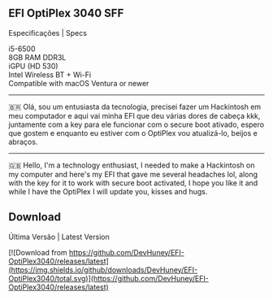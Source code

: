 ## EFI OptiPlex 3040 SFF
Especificações | Specs    
    
i5-6500    
8GB RAM DDR3L    
iGPU (HD 530)     
Intel Wireless BT + Wi-Fi     
Compatible with macOS Ventura or newer

---

🇧🇷 Olá, sou um entusiasta da tecnologia, precisei fazer um Hackintosh em meu computador e aqui vai minha EFI que deu várias dores de cabeça kkk, juntamente com a key para ele funcionar com o secure boot ativado, espero que gostem e enquanto eu estiver com o OptiPlex vou atualizá-lo, beijos e abraços.    

---
    
🇬🇧 Hello, I'm a technology enthusiast, I needed to make a Hackintosh on my computer and here's my EFI that gave me several headaches lol, along with the key for it to work with secure boot activated, I hope you like it and while I have the OptiPlex I will update you, kisses and hugs.     

## Download

Última Versão | Latest Version    

    
[![Download from https://github.com/DevHuney/EFI-OptiPlex3040/releases/latest](https://img.shields.io/github/downloads/DevHuney/EFI-OptiPlex3040/total.svg)](https://github.com/DevHuney/EFI-OptiPlex3040/releases/latest) 
